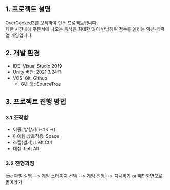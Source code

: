 ## 1. 프로젝트 설명
OverCooked2를 모작하여 만든 프로젝트입니다.   
제한 시간내에 주문서에 나오는 음식을 최대한 많이 반납하여 점수를 올리는 액션-캐쥬얼 게임입니다.   

## 2. 개발 환경
- IDE: Visual Studio 2019   
- Unity 버전: 2021.3.24f1   
- VCS: Git, Github   
  - GUI 툴: SourceTree   

## 3. 프로젝트 진행 방법
### 3.1 조작법
- 이동: 방향키(←↑↓→)   
- 아이템 상호작용: Space   
- 스킬(썰기): Left Ctrl   
- 대쉬: Left Alt   

### 3.2 진행과정
exe 파일 실행 --> 게임 스테이지 선택 --> 게임 진행 --> 다시하기 or 메인화면으로 돌아가기   
